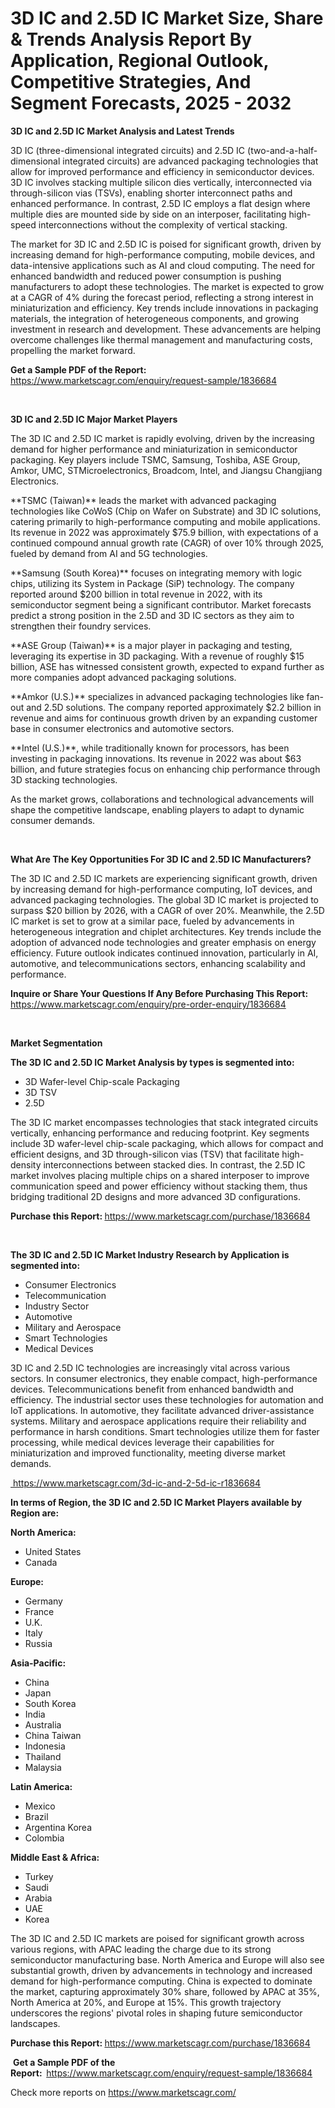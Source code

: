 <p><h1>3D IC and 2.5D IC Market Size, Share & Trends Analysis Report By Application, Regional Outlook, Competitive Strategies, And Segment Forecasts, 2025 - 2032</h1></p><p><strong>3D IC and 2.5D IC Market Analysis and Latest Trends</strong></p>
<p><p>3D IC (three-dimensional integrated circuits) and 2.5D IC (two-and-a-half-dimensional integrated circuits) are advanced packaging technologies that allow for improved performance and efficiency in semiconductor devices. 3D IC involves stacking multiple silicon dies vertically, interconnected via through-silicon vias (TSVs), enabling shorter interconnect paths and enhanced performance. In contrast, 2.5D IC employs a flat design where multiple dies are mounted side by side on an interposer, facilitating high-speed interconnections without the complexity of vertical stacking.</p><p>The market for 3D IC and 2.5D IC is poised for significant growth, driven by increasing demand for high-performance computing, mobile devices, and data-intensive applications such as AI and cloud computing. The need for enhanced bandwidth and reduced power consumption is pushing manufacturers to adopt these technologies. The market is expected to grow at a CAGR of 4% during the forecast period, reflecting a strong interest in miniaturization and efficiency. Key trends include innovations in packaging materials, the integration of heterogeneous components, and growing investment in research and development. These advancements are helping overcome challenges like thermal management and manufacturing costs, propelling the market forward.</p></p>
<p><strong>Get a Sample PDF of the Report:&nbsp;</strong> <a href="https://www.marketscagr.com/enquiry/request-sample/1836684?utm_campaign=2471&utm_medium=2&utm_source=Github&utm_content=ia&utm_term=26032025&utm_id=3d-ic-and-25d-ic">https://www.marketscagr.com/enquiry/request-sample/1836684</a></p>
<p>&nbsp;</p>
<p><strong>3D IC and 2.5D IC Major Market Players</strong></p>
<p><p>The 3D IC and 2.5D IC market is rapidly evolving, driven by the increasing demand for higher performance and miniaturization in semiconductor packaging. Key players include TSMC, Samsung, Toshiba, ASE Group, Amkor, UMC, STMicroelectronics, Broadcom, Intel, and Jiangsu Changjiang Electronics.</p><p>**TSMC (Taiwan)** leads the market with advanced packaging technologies like CoWoS (Chip on Wafer on Substrate) and 3D IC solutions, catering primarily to high-performance computing and mobile applications. Its revenue in 2022 was approximately $75.9 billion, with expectations of a continued compound annual growth rate (CAGR) of over 10% through 2025, fueled by demand from AI and 5G technologies.</p><p>**Samsung (South Korea)** focuses on integrating memory with logic chips, utilizing its System in Package (SiP) technology. The company reported around $200 billion in total revenue in 2022, with its semiconductor segment being a significant contributor. Market forecasts predict a strong position in the 2.5D and 3D IC sectors as they aim to strengthen their foundry services.</p><p>**ASE Group (Taiwan)** is a major player in packaging and testing, leveraging its expertise in 3D packaging. With a revenue of roughly $15 billion, ASE has witnessed consistent growth, expected to expand further as more companies adopt advanced packaging solutions.</p><p>**Amkor (U.S.)** specializes in advanced packaging technologies like fan-out and 2.5D solutions. The company reported approximately $2.2 billion in revenue and aims for continuous growth driven by an expanding customer base in consumer electronics and automotive sectors.</p><p>**Intel (U.S.)**, while traditionally known for processors, has been investing in packaging innovations. Its revenue in 2022 was about $63 billion, and future strategies focus on enhancing chip performance through 3D stacking technologies.</p><p>As the market grows, collaborations and technological advancements will shape the competitive landscape, enabling players to adapt to dynamic consumer demands.</p></p>
<p>&nbsp;</p>
<p><strong>What Are The Key Opportunities For 3D IC and 2.5D IC Manufacturers?</strong></p>
<p><p>The 3D IC and 2.5D IC markets are experiencing significant growth, driven by increasing demand for high-performance computing, IoT devices, and advanced packaging technologies. The global 3D IC market is projected to surpass $20 billion by 2026, with a CAGR of over 20%. Meanwhile, the 2.5D IC market is set to grow at a similar pace, fueled by advancements in heterogeneous integration and chiplet architectures. Key trends include the adoption of advanced node technologies and greater emphasis on energy efficiency. Future outlook indicates continued innovation, particularly in AI, automotive, and telecommunications sectors, enhancing scalability and performance.</p></p>
<p><strong>Inquire or Share Your Questions If Any Before Purchasing This Report:</strong> <a href="https://www.marketscagr.com/enquiry/pre-order-enquiry/1836684?utm_campaign=2471&utm_medium=2&utm_source=Github&utm_content=ia&utm_term=26032025&utm_id=3d-ic-and-25d-ic">https://www.marketscagr.com/enquiry/pre-order-enquiry/1836684</a></p>
<p>&nbsp;</p>
<p><strong>Market Segmentation</strong></p>
<p><strong>The 3D IC and 2.5D IC Market Analysis by types is segmented into:</strong></p>
<p><ul><li>3D Wafer-level Chip-scale Packaging</li><li>3D TSV</li><li>2.5D</li></ul></p>
<p><p>The 3D IC market encompasses technologies that stack integrated circuits vertically, enhancing performance and reducing footprint. Key segments include 3D wafer-level chip-scale packaging, which allows for compact and efficient designs, and 3D through-silicon vias (TSV) that facilitate high-density interconnections between stacked dies. In contrast, the 2.5D IC market involves placing multiple chips on a shared interposer to improve communication speed and power efficiency without stacking them, thus bridging traditional 2D designs and more advanced 3D configurations.</p></p>
<p><strong>Purchase this Report:&nbsp;</strong><a href="https://www.marketscagr.com/purchase/1836684?utm_campaign=2471&utm_medium=2&utm_source=Github&utm_content=ia&utm_term=26032025&utm_id=3d-ic-and-25d-ic">https://www.marketscagr.com/purchase/1836684</a></p>
<p>&nbsp;</p>
<p><strong>The 3D IC and 2.5D IC Market Industry Research by Application is segmented into:</strong></p>
<p><ul><li>Consumer Electronics</li><li>Telecommunication</li><li>Industry Sector</li><li>Automotive</li><li>Military and Aerospace</li><li>Smart Technologies</li><li>Medical Devices</li></ul></p>
<p><p>3D IC and 2.5D IC technologies are increasingly vital across various sectors. In consumer electronics, they enable compact, high-performance devices. Telecommunications benefit from enhanced bandwidth and efficiency. The industrial sector uses these technologies for automation and IoT applications. In automotive, they facilitate advanced driver-assistance systems. Military and aerospace applications require their reliability and performance in harsh conditions. Smart technologies utilize them for faster processing, while medical devices leverage their capabilities for miniaturization and improved functionality, meeting diverse market demands.</p></p>
<p><a href="https://www.marketscagr.com/3d-ic-and-2-5d-ic-r1836684?utm_campaign=2471&utm_medium=2&utm_source=Github&utm_content=ia&utm_term=26032025&utm_id=3d-ic-and-25d-ic">&nbsp;https://www.marketscagr.com/3d-ic-and-2-5d-ic-r1836684</a></p>
<p><strong>In terms of Region, the 3D IC and 2.5D IC Market Players available by Region are:</strong></p>
<p>
    <p> <strong> North America: </strong>
        <ul>
            <li>United States</li>
            <li>Canada</li>
        </ul>
        </p> 
    <p> <strong> Europe: </strong>
        <ul>
            <li>Germany</li>
            <li>France</li>
            <li>U.K.</li>
            <li>Italy</li>
            <li>Russia</li>
        </ul>
        </p> 
    <p> <strong> Asia-Pacific: </strong>
        <ul>
            <li>China</li>
            <li>Japan</li>
            <li>South Korea</li>
            <li>India</li>
            <li>Australia</li>
            <li>China Taiwan</li>
            <li>Indonesia</li>
            <li>Thailand</li>
            <li>Malaysia</li>
        </ul>
        </p> 
    <p> <strong> Latin America: </strong>
        <ul>
            <li>Mexico</li>
            <li>Brazil</li>
            <li>Argentina Korea</li>
            <li>Colombia</li>
        </ul>
        </p> 
    <p> <strong> Middle East & Africa: </strong>
        <ul>
            <li>Turkey</li>
            <li>Saudi</li>
            <li>Arabia</li>
            <li>UAE</li>
            <li>Korea</li>
        </ul>
    </p>
    </p>
<p><p>The 3D IC and 2.5D IC markets are poised for significant growth across various regions, with APAC leading the charge due to its strong semiconductor manufacturing base. North America and Europe will also see substantial growth, driven by advancements in technology and increased demand for high-performance computing. China is expected to dominate the market, capturing approximately 30% share, followed by APAC at 35%, North America at 20%, and Europe at 15%. This growth trajectory underscores the regions' pivotal roles in shaping future semiconductor landscapes.</p></p>
<p><strong>Purchase this Report: </strong><a href="https://www.marketscagr.com/purchase/1836684?utm_campaign=2471&utm_medium=2&utm_source=Github&utm_content=ia&utm_term=26032025&utm_id=3d-ic-and-25d-ic">https://www.marketscagr.com/purchase/1836684</a></p>
<p>&nbsp;<strong>Get a Sample PDF of the Report:&nbsp;&nbsp;</strong><a href="https://www.marketscagr.com/enquiry/request-sample/1836684?utm_campaign=2471&utm_medium=2&utm_source=Github&utm_content=ia&utm_term=26032025&utm_id=3d-ic-and-25d-ic">https://www.marketscagr.com/enquiry/request-sample/1836684</a></p>
<p><strong></strong></p>
<p>Check more reports on <a href="https://www.marketscagr.com/?utm_campaign=2471&utm_medium=2&utm_source=Github&utm_content=ia&utm_term=26032025&utm_id=3d-ic-and-25d-ic">https://www.marketscagr.com/</a></p>